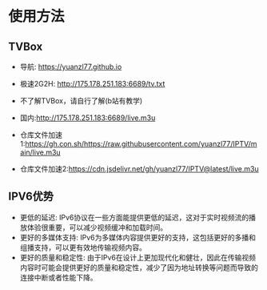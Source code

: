 # 使用方法
## TVBox
- 导航: https://yuanzl77.github.io
- 极速2G2H: http://175.178.251.183:6689/tv.txt
- 不了解TVBox，请自行了解(b站有教学)

- 国内:http://175.178.251.183:6689/live.m3u
- 仓库文件加速1:https://gh.con.sh/https://raw.githubusercontent.com/yuanzl77/IPTV/main/live.m3u
- 仓库文件加速2:https://cdn.jsdelivr.net/gh/yuanzl77/IPTV@latest/live.m3u

## IPV6优势
- 更低的延迟: IPv6协议在一些方面能提供更低的延迟，这对于实时视频流的播放体验很重要，可以减少视频缓冲和加载时间。
- 更好的多媒体支持: IPv6为多媒体内容提供更好的支持，这包括更好的多播和组播支持，可以更有效地传输视频内容。
- 更好的质量和稳定性: 由于IPv6在设计上更加现代化和健壮，因此在传输视频内容时可能会提供更好的质量和稳定性，减少了因为地址转换等问题而导致的连接中断或者性能下降。


